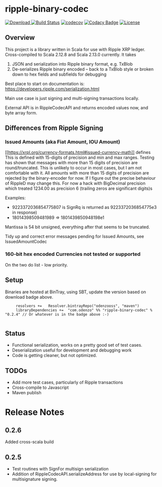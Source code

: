 
# ripple-binary-codec

[ ![Download](https://api.bintray.com/packages/odenzoorg/odenzooss/ripple-binary-codec/images/download.svg) ](https://bintray.com/odenzoorg/odenzooss/ripple-binary-codec/_latestVersion)
[![Build Status](https://travis-ci.com/odenzo/ripple-binary-codec.svg?branch=master)](https://travis-ci.com/odenzo/ripple-binary-codec)
[![codecov](https://codecov.io/gh/odenzo/ripple-binary-codec/branch/master/graph/badge.svg)](https://codecov.io/gh/odenzo/ripple-binary-codec)
[![Codacy Badge](https://api.codacy.com/project/badge/Grade/0ec6db4a57fc4de98a9f52f80a39dc1a)](https://www.codacy.com/app/odenzo/ripple-binary-codec?utm_source=github.com&amp;utm_medium=referral&amp;utm_content=odenzo/ripple-binary-codec&amp;utm_campaign=Badge_Grade)
[![License](https://img.shields.io/badge/License-Apache%202.0-blue.svg)](https://opensource.org/licenses/Apache-2.0)

## Overview

This project is a library written in Scala for use with Ripple XRP ledger.
Cross-compiled to Scala 2.12.8 and Scala 2.13.0 currently.
It takes 

1. JSON and serialization into Ripple binary format, e.g. TxBlob
2. De-serializes Ripple binary encoded – back to a TxBlob style or broken down to hex fields and subfields for 
debugging

  
Best place to start on documentation is:
 https://developers.ripple.com/serialization.html

Main use case is just signing and multi-signing transactions locally.

External API is in RippleCodecAPI and returns encoded values now, and byte array form.

## Differences from Ripple Signing

### Issued Amounts (aka Fiat Amount, IOU Amount)
  [[https://xrpl.org/currency-formats.html#issued-currency-math]] defines
This is defined with 15-digits of precision and min and max ranges.
Testing has shown that messages with more than 15 digits of precision are round/truncated.
This is unlikely to occur in most cases, but I am not comfortable with it.
All amounts with more than 15 digits of precision are rejected by the binary-encoder for now.
If I figure out the precise behaviour of RippleD may change this.
For now a hack with BigDecimal precision which treated 1234.00 as precision 6 (trailing zeros are significant digits)s 

Examples:
 - 9223372036854775807 is SignRq is returned as 9223372036854775e3 in response)
 - 18014398509481989 =>   1801439850948198e1 

Mantissa is 54 bit unsigned, everything after that seems to be truncated.

Tidy up and correct error messages pending for Issued Amounts, see IssuedAmountCodec

### 160-bit hex encoded Currencies not tested or supported
On the two do list - low priority.

## Setup

Binaries are hosted at BinTray, using SBT, update the version based on download badge above.

```
     resolvers +=   Resolver.bintrayRepo("odenzooss", "maven")
     libraryDependencies +=  "com.odenzo" %% "ripple-binary-codec" % "0.2.4" // Or whatever is in the badge above :-) 
        
```

## Status

- Functional serialization, works on a pretty good set of test cases.
- Deserialization useful for development and debugging work
- Code is getting cleaner, but not optimized. 



## TODOs

* Add more test cases, particularly of Ripple transactions
* Cross-compile to Javascript
* Maven publish



# Release Notes

## 0.2.6
Added cross-scala build

## 0.2.5

+ Test routines with SignFor multisign serialization
+ Addition of RippleCodecAPI.serializeAddress for use by local-signing for multisignature signing. 
